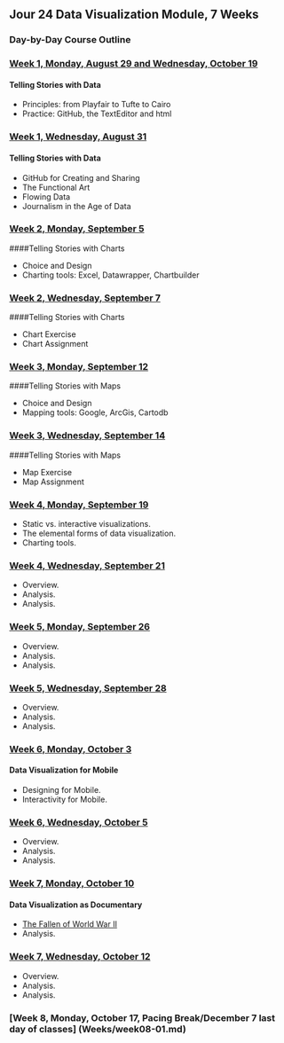 ## Jour 24 Data Visualization Module, 7 Weeks

### Day-by-Day Course Outline

### [Week 1, Monday, August 29 and Wednesday, October 19](Weeks/week01-01.md)

#### Telling Stories with Data
- Principles: from Playfair to Tufte to Cairo
- Practice: GitHub, the TextEditor and html

### [Week 1, Wednesday, August 31](Weeks/week01-02.md)

#### Telling Stories with Data
- GitHub for Creating and Sharing
- The Functional Art
- Flowing Data
- Journalism in the Age of Data

### [Week 2, Monday, September 5](Weeks/week02-01.md)

####Telling Stories with Charts
- Choice and Design
- Charting tools: Excel, Datawrapper, Chartbuilder

### [Week 2, Wednesday, September 7](Weeks/week02-02.md)

####Telling Stories with Charts
- Chart Exercise
- Chart Assignment

### [Week 3, Monday, September 12](Weeks/week03-01.md)

####Telling Stories with Maps
- Choice and Design
- Mapping tools: Google, ArcGis, Cartodb

### [Week 3, Wednesday, September 14](Weeks/week03-02.md)

####Telling Stories with Maps
- Map Exercise
- Map Assignment

### [Week 4, Monday, September 19](Weeks/week04-01.md)

- Static vs. interactive visualizations.
- The elemental forms of data visualization.
- Charting tools.

### [Week 4, Wednesday, September 21](Weeks/week04-02.md)

- Overview.
- Analysis.
- Analysis.

### [Week 5, Monday, September 26](Weeks/week05-01.md)

- Overview.
- Analysis.
- Analysis.

### [Week 5, Wednesday, September 28](Weeks/week05-02.md)

- Overview.
- Analysis.
- Analysis.

### [Week 6, Monday, October 3](Weeks/week06-01.md)

#### Data Visualization for Mobile
- Designing for Mobile.
- Interactivity for Mobile.

### [Week 6, Wednesday, October 5](Weeks/week06-02.md)

- Overview.
- Analysis.
- Analysis.

### [Week 7, Monday, October 10](Weeks/week07-01.md)

#### Data Visualization as Documentary
- [The Fallen of World War II](http://www.fallen.io/ww2/)
- Analysis.

### [Week 7, Wednesday, October 12](Weeks/week07-02.md)

- Overview.
- Analysis.
- Analysis.

### [Week 8, Monday, October 17, Pacing Break/December 7 last day of classes] (Weeks/week08-01.md)
